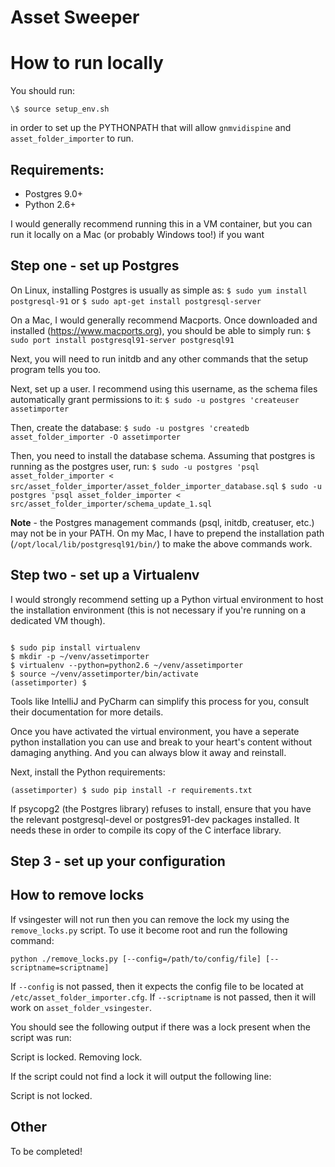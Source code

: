 Asset Sweeper
=============

How to run locally
==================

You should run:

 `\$ source setup_env.sh`
 
in order to set up the PYTHONPATH that will allow `gnmvidispine` and `asset_folder_importer` to run.

Requirements:
-------------

 - Postgres 9.0+
 - Python 2.6+
 
I would generally recommend running this in a VM container, but you can run it locally on a Mac (or probably Windows too!) if you want

Step one - set up Postgres
--------------------------

On Linux, installing Postgres is usually as simple as:
     ```$ sudo yum install postgresql-91```
or 
     ```$ sudo apt-get install postgresql-server```
 
On a Mac, I would generally recommend Macports.  Once downloaded and installed (https://www.macports.org), you should be
able to simply run:
     ``$ sudo port install postgresql91-server postgresql91``
 
Next, you will need to run initdb and any other commands that the setup program tells you too.

Next, set up a user.  I recommend using this username, as the schema files automatically grant permissions to it:
    ``$ sudo -u postgres 'createuser assetimporter``
    
Then, create the database:
    ``$ sudo -u postgres 'createdb asset_folder_importer -O assetimporter``

Then, you need to install the database schema.  Assuming that postgres is running as the postgres user, run:
    ``$ sudo -u postgres 'psql asset_folder_importer < src/asset_folder_importer/asset_folder_importer_database.sql``
    ``$ sudo -u postgres 'psql asset_folder_importer < src/asset_folder_importer/schema_update_1.sql``
    
**Note** - the Postgres management commands (psql, initdb, creatuser, etc.) may not be in your PATH.
On my Mac, I have to prepend the installation path (`/opt/local/lib/postgresql91/bin/`) to make the above commands work.

Step two - set up a Virtualenv
------------------------------

I would strongly recommend setting up a Python virtual environment to host the installation environment (this is not necessary if you're running on a dedicated VM though).

```

$ sudo pip install virtualenv
$ mkdir -p ~/venv/assetimporter
$ virtualenv --python=python2.6 ~/venv/assetimporter
$ source ~/venv/assetimporter/bin/activate
(assetimporter) $
```
  
Tools like IntelliJ and PyCharm can simplify this process for you, consult their documentation for more details.

Once you have activated the virtual environment, you have a seperate python installation you can use and break
to your heart's content without damaging anything. And you can always blow it away and reinstall.

Next, install the Python requirements:

  ```
  (assetimporter) $ sudo pip install -r requirements.txt
  ```
  
If psycopg2 (the Postgres library) refuses to install, ensure that you have the relevant postgresql-devel or postgres91-dev packages
installed.  It needs these in order to compile its copy of the C interface library.

Step 3 - set up your configuration
----------------------------------



How to remove locks
-------------------

If vsingester will not run then you can remove the lock my using the `remove_locks.py` script. To use it become root and run the following command:

```
python ./remove_locks.py [--config=/path/to/config/file] [--scriptname=scriptname]
```
If `--config` is not passed, then it expects the config file to be located at `/etc/asset_folder_importer.cfg`.
If `--scriptname` is not passed, then it will work on `asset_folder_vsingester`.

You should see the following output if there was a lock present when the script was run:

Script is locked. Removing lock.

If the script could not find a lock it will output the following line:

Script is not locked.


Other
-----

To be completed!
